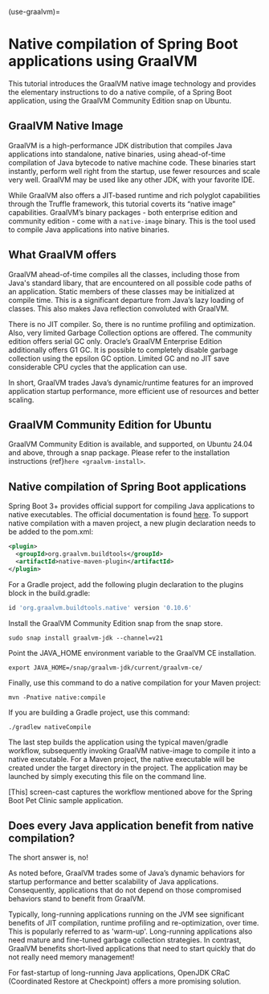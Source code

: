 (use-graalvm)=

# Native compilation of Spring Boot applications using GraalVM
This tutorial introduces the GraalVM native image technology and provides the elementary instructions to do a native compile, of a Spring Boot application, using the GraalVM Community Edition snap on Ubuntu.

## GraalVM Native Image
GraalVM is a high-performance JDK distribution that compiles Java applications into standalone, native binaries, using ahead-of-time compilation of Java bytecode to native machine code. These binaries start instantly, perform well right from the startup, use fewer resources and scale very well. GraalVM may be used like any other JDK, with your favorite IDE. 

While GraalVM also offers a JIT-based runtime and rich polyglot capabilities through the Truffle framework, this tutorial coverts its “native image” capabilities. GraalVM’s binary packages - both enterprise edition and community edition - come with a `native-image` binary. This is the tool used to compile Java applications into native binaries.

## What GraalVM offers
GraalVM ahead-of-time compiles all the classes, including those from Java's standard libary, that are encountered on all possible code paths of an application. Static members of these classes may be initialized at compile time. This is a significant departure from Java’s lazy loading of classes. This also makes Java reflection convoluted with GraalVM.

There is no JIT compiler. So, there is no runtime profiling and optimization. Also, very limited Garbage Collection options are offered. The community edition offers serial GC only. Oracle’s GraalVM Enterprise Edition additionally offers G1 GC. It is possible to completely disable garbage collection using the epsilon GC option. Limited GC and no JIT save considerable CPU cycles that the application can use.

In short, GraalVM trades Java’s dynamic/runtime features for an improved application startup performance, more efficient use of resources and better scaling.

## GraalVM Community Edition for Ubuntu
GraalVM Community Edition is available, and supported, on Ubuntu 24.04 and above, through a snap package. Please refer to the installation instructions {ref}`here <graalvm-install>`.

## Native compilation of Spring Boot applications
Spring Boot 3+ provides official support for compiling Java applications to native executables. The official documentation is found [here](https://docs.spring.io/spring-boot/reference/packaging/native-image/index.html). To support native compilation with a maven project, a new plugin declaration needs to be added to the pom.xml:

```xml
<plugin>
  <groupId>org.graalvm.buildtools</groupId>
  <artifactId>native-maven-plugin</artifactId>
</plugin>
```

For a Gradle project, add the following plugin declaration to the plugins block in the build.gradle:
```groovy
id 'org.graalvm.buildtools.native' version '0.10.6'
```

Install the GraalVM Community Edition snap from the snap store.
```shell
sudo snap install graalvm-jdk --channel=v21
```

Point the JAVA_HOME environment variable to the GraalVM CE installation.
```shell
export JAVA_HOME=/snap/graalvm-jdk/current/graalvm-ce/
```

Finally, use this command to do a native compilation for your Maven project:
```shell
mvn -Pnative native:compile
```

If you are building a Gradle project, use this command:
```shell
./gradlew nativeCompile
```

The last step builds the application using the typical maven/gradle workflow, subsequently invoking GraalVM native-image to compile it into a native executable. For a Maven project, the native executable will be created under the target directory in the project. The application may be launched by simply executing this file on the command line.

[This] screen-cast captures the workflow mentioned above for the Spring Boot Pet Clinic sample application.

## Does every Java application benefit from native compilation?

The short answer is, no!

As noted before, GraalVM trades some of Java’s dynamic behaviors for startup performance and better scalability of Java applications. Consequently, applications that do not depend on those compromised behaviors stand to benefit from GraalVM.

Typically, long-running applications running on the JVM see significant benefits of JIT compilation, runtime profiling and re-optimization, over time. This is popularly referred to as 'warm-up'. Long-running applications also need mature and fine-tuned garbage collection strategies. In contrast, GraalVM benefits short-lived applications that need to start quickly that do not really need memory management!

For fast-startup of long-running Java applications, OpenJDK CRaC (Coordinated Restore at Checkpoint) offers a more promising solution.
